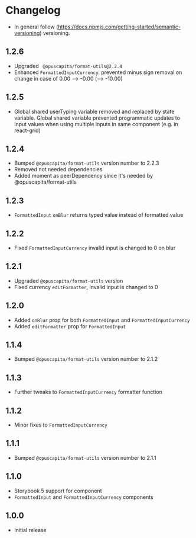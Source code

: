 # Changelog

* In general follow (https://docs.npmjs.com/getting-started/semantic-versioning) versioning.

## <next>

## 1.2.6
* Upgraded ` @opuscapita/format-utils@2.2.4`
* Enhanced `FormattedInputCurrency`: prevented minus sign removal on change in case of 0.00 --> -0.00 (--> -10.00)

## 1.2.5
* Global shared userTyping variable removed and replaced by state variable. Global shared variable prevented programmatic updates to input values when using multiple inputs in same component (e.g. in react-grid)

## 1.2.4
* Bumped `@opuscapita/format-utils` version number to 2.2.3
* Removed not needed dependencies
* Added moment as peerDependency since it's needed by @opuscapita/format-utils

## 1.2.3
* `FormattedInput` `onBlur` returns typed value instead of formatted value

## 1.2.2
* Fixed `FormattedInputCurrency` invalid input is changed to 0 on blur

## 1.2.1
* Upgraded `@opuscapita/format-utils` version
* Fixed currency `editFormatter`, invalid input is changed to 0

## 1.2.0
* Added `onBlur` prop for both `FormattedInput` and `FormattedInputCurrency`
* Added `editFormatter` prop for `FormattedInput`

## 1.1.4
* Bumped `@opuscapita/format-utils` version number to 2.1.2

## 1.1.3
* Further tweaks to `FormattedInputCurrency` formatter function

## 1.1.2
* Minor fixes to `FormattedInputCurrency`

## 1.1.1
* Bumped `@opuscapita/format-utils` version number to 2.1.1

## 1.1.0
* Storybook 5 support for component
* `FormattedInput` and `FormattedInputCurrency` components

## 1.0.0
* Initial release
